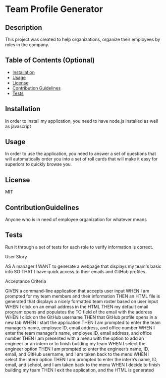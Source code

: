 # Team Profile Generator
  ## Description
  This project was created to help organizations, organize their employees by roles in the company.

  ## Table of Contents (Optional)
  
  - [Installation](#installation)
  - [Usage](#usage)
  - [License](#license)
  - [Contribution Guidelines](#contributionguidelines)
  - [Tests](#tests)
  
## Installation
  In order to install my application, you need to have node.js installed as well as javascript

## Usage
  In order to use the application, you need to answer a set of questions that will automatically order you into a set of roll cards that will make it easy for superiors to quickly browse you.
 
 ## License
  MIT

 ## ContributionGuidelines
  Anyone who is in need of employee organization for whatever means

  ## Tests
  Run it through a set of tests for each role to verify information is correct.
  


User Story

AS A manager
I WANT to generate a webpage that displays my team's basic info
SO THAT I have quick access to their emails and GitHub profiles


Acceptance Criteria

GIVEN a command-line application that accepts user input
WHEN I am prompted for my team members and their information
THEN an HTML file is generated that displays a nicely formatted team roster based on user input
WHEN I click on an email address in the HTML
THEN my default email program opens and populates the TO field of the email with the address
WHEN I click on the GitHub username
THEN that GitHub profile opens in a new tab
WHEN I start the application
THEN I am prompted to enter the team manager’s name, employee ID, email address, and office number
WHEN I enter the team manager’s name, employee ID, email address, and office number
THEN I am presented with a menu with the option to add an engineer or an intern or to finish building my team
WHEN I select the engineer option
THEN I am prompted to enter the engineer’s name, ID, email, and GitHub username, and I am taken back to the menu
WHEN I select the intern option
THEN I am prompted to enter the intern’s name, ID, email, and school, and I am taken back to the menu
WHEN I decide to finish building my team
THEN I exit the application, and the HTML is generated
